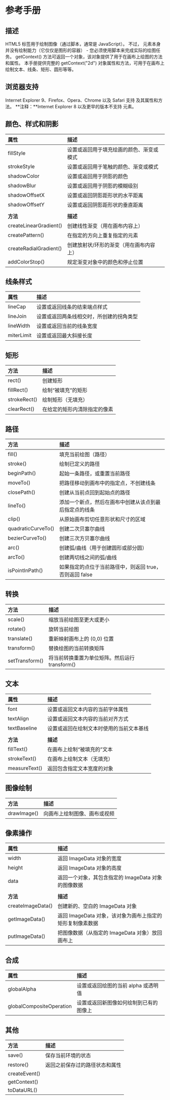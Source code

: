 #  参考手册
## 描述
HTML5 <canvas> 标签用于绘制图像（通过脚本，通常是 JavaScript）。
不过，<canvas> 元素本身并没有绘制能力（它仅仅是图形的容器） - 您必须使用脚本来完成实际的绘图任务。
getContext() 方法可返回一个对象，该对象提供了用于在画布上绘图的方法和属性。
本手册提供完整的 getContext("2d") 对象属性和方法，可用于在画布上绘制文本、线条、矩形、圆形等等。
## 浏览器支持
Internet Explorer 9、Firefox、Opera、Chrome 以及 Safari 支持 <canvas> 及其属性和方法。
**注释：**Internet Explorer 8 以及更早的版本不支持 <canvas> 元素。
## 颜色、样式和阴影
| 属性                                                         | 描述                                     |
| :----------------------------------------------------------- | :--------------------------------------- |
| fillStyle | 设置或返回用于填充绘画的颜色、渐变或模式 |
| strokeStyle | 设置或返回用于笔触的颜色、渐变或模式     |
| shadowColor | 设置或返回用于阴影的颜色                 |
| shadowBlur | 设置或返回用于阴影的模糊级别             |
| shadowOffsetX | 设置或返回阴影距形状的水平距离           |
| shadowOffsetY | 设置或返回阴影距形状的垂直距离           |
|  |  |
| **方法**                                                     | **描述**                                |
| createLinearGradient() | 创建线性渐变（用在画布内容上）          |
| createPattern() | 在指定的方向上重复指定的元素            |
| createRadialGradient() | 创建放射状/环形的渐变（用在画布内容上） |
| addColorStop() | 规定渐变对象中的颜色和停止位置          |
## 线条样式

| 属性                                                         | 描述                                     |
| :----------------------------------------------------------- | :--------------------------------------- |
| lineCap | 设置或返回线条的结束端点样式             |
| lineJoin | 设置或返回两条线相交时，所创建的拐角类型 |
| lineWidth | 设置或返回当前的线条宽度                 |
| miterLimit | 设置或返回最大斜接长度                   |
## 矩形
| 方法                                                         | 描述                         |
| :----------------------------------------------------------- | :--------------------------- |
| rect()   | 创建矩形                     |
| fillRect() | 绘制“被填充”的矩形           |
| strokeRect() | 绘制矩形（无填充）           |
| clearRect() | 在给定的矩形内清除指定的像素 |
## 路径
| 方法                                                         | 描述                                                    |
| :----------------------------------------------------------- | :------------------------------------------------------ |
| fill()   | 填充当前绘图（路径）                                    |
| stroke() | 绘制已定义的路径                                        |
| beginPath() | 起始一条路径，或重置当前路径                            |
| moveTo() | 把路径移动到画布中的指定点，不创建线条                  |
| closePath() | 创建从当前点回到起始点的路径                            |
| lineTo() | 添加一个新点，然后在画布中创建从该点到最后指定点的线条  |
| clip()   | 从原始画布剪切任意形状和尺寸的区域                      |
| quadraticCurveTo() | 创建二次贝塞尔曲线                                      |
| bezierCurveTo() | 创建三次方贝塞尔曲线                                    |
| arc()      | 创建弧/曲线（用于创建圆形或部分圆）                     |
| arcTo() | 创建两切线之间的弧/曲线                                 |
| isPointInPath() | 如果指定的点位于当前路径中，则返回 true，否则返回 false |
## 转换
| 方法                                                         | 描述                                           |
| :----------------------------------------------------------- | :--------------------------------------------- |
| scale() | 缩放当前绘图至更大或更小                       |
| rotate() | 旋转当前绘图                                   |
| translate() | 重新映射画布上的 (0,0) 位置                    |
| transform() | 替换绘图的当前转换矩阵                         |
| setTransform() | 将当前转换重置为单位矩阵。然后运行 transform() |
## 文本
| 属性                                                         | 描述                                     |
| :----------------------------------------------------------- | :--------------------------------------- |
| font     | 设置或返回文本内容的当前字体属性         |
| textAlign | 设置或返回文本内容的当前对齐方式         |
| textBaseline | 设置或返回在绘制文本时使用的当前文本基线 |
|  |  |
| **方法**                                                     | **描述**                   |
| fillText() | 在画布上绘制“被填充的”文本 |
| strokeText() | 在画布上绘制文本（无填充） |
| measureText() | 返回包含指定文本宽度的对象 |
## 图像绘制
| 方法                                                         | 描述                         |
| :----------------------------------------------------------- | :--------------------------- |
| drawImage() | 向画布上绘制图像、画布或视频 |
## 像素操作
| 属性              | 描述                                                      |
| :---------------- | :-------------------------------------------------------- |
| width             | 返回 ImageData 对象的宽度                                 |
| height            | 返回 ImageData 对象的高度                                 |
| data              | 返回一个对象，其包含指定的 ImageData 对象的图像数据       |
|                   |                                                           |
| **方法**          | **描述**                                                  |
| createImageData() | 创建新的、空白的 ImageData 对象                           |
| getImageData()    | 返回 ImageData 对象，该对象为画布上指定的矩形复制像素数据 |
| putImageData()    | 把图像数据（从指定的 ImageData 对象）放回画布上           |
## 合成
| 属性                                                         | 描述                                   |
| :----------------------------------------------------------- | :------------------------------------- |
| globalAlpha | 设置或返回绘图的当前 alpha 或透明值    |
| globalCompositeOperation | 设置或返回新图像如何绘制到已有的图像上 |
## 其他
| 方法          | 描述                           |
| :------------ | :----------------------------- |
| save()        | 保存当前环境的状态             |
| restore()     | 返回之前保存过的路径状态和属性 |
| createEvent() |                                |
| getContext()  |                                |
| toDataURL()   |                                |